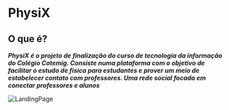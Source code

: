 # **PhysiX**

## O que é?

***PhysiX é o projeto de finalização do curso de tecnologia da informação do Colégio Cotemig. Consiste numa plataforma com o objetivo de facilitar o estudo de fisica para estudantes e prover um meio de estabelecer contato com professores. Uma rede social focada em conectar professores e alunos***

![LandingPage](https://cdn.discordapp.com/attachments/1079859999196598323/1349044453775511682/image.png?ex=67d1ab0d&is=67d0598d&hm=acd13f1436948f8ffa1b750ae7e446e55e966d1cbe40af3b24404e206190da40&)
